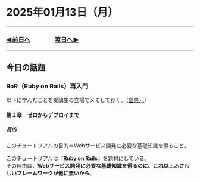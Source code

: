 # 2025年01月13日（月）

---

### [◀️前日へ](https://github.com/yuasys/chatty-journal/blob/main/2025/01/2025-01-12.md)&emsp;&emsp;&emsp;&emsp;[翌日へ▶️](https://github.com/yuasys/chatty-journal/blob/main/2025/01/2025-01-14.md)

---

## 今日の話題

### RoR（Ruby on Rails）再入門

以下に学んだことを受講生の立場でメモしておく。（[出典元](https://railstutorial.jp/chapters/beginning?version=7.0#cha-beginning)）

#### 第１章　ゼロからデプロイまで

##### 目的

このチュートリアルの目的＝Webサービス開発に必要な基礎知識を得ること。 
  
このチュートリアルは『<b>Ruby on Rails</b>』を題材にしている。   
その理由は、<b>Webサービス開発に必要な基礎知識を得るのに、これ以上ふさわしいフレームワークが他に無いから</b>。

